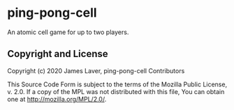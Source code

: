 # ping-pong-cell

<!-- [![License](https://img.shields.io/crates/l/ping-pong-cell.svg)](https://github.com/irrustible/ping-pong-cell/blob/main/LICENSE) -->
<!-- [![Package](https://img.shields.io/crates/v/ping-pong-cell.svg)](https://crates.io/crates/ping-pong-cell) -->
<!-- [![Documentation](https://docs.rs/ping-pong-cell/badge.svg)](https://docs.rs/ping-pong-cell) -->

An atomic cell game for up to two players.

## Copyright and License

Copyright (c) 2020 James Laver, ping-pong-cell Contributors

This Source Code Form is subject to the terms of the Mozilla Public
License, v. 2.0. If a copy of the MPL was not distributed with this
file, You can obtain one at http://mozilla.org/MPL/2.0/.

